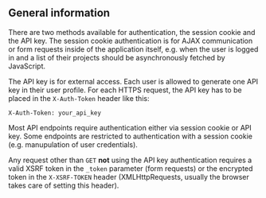 ## General information

There are two methods available for authentication, the session cookie and the API key. The session cookie authentication is for AJAX communication or form requests inside of the application itself, e.g. when the user is logged in and a list of their projects should be asynchronously fetched by JavaScript.

The API key is for external access. Each user is allowed to generate one API key in their user profile. For each HTTPS request, the API key has to be placed in the `X-Auth-Token` header like this:

```
X-Auth-Token: your_api_key
```

Most API endpoints require authentication either via session cookie or API key. Some endpoints are restricted to authentication with a session cookie (e.g. manupulation of user credentials).

Any request other than `GET` **not** using the API key authentication requires a valid XSRF token in the `_token` parameter (form requests) or the encrypted token in the `X-XSRF-TOKEN` header (XMLHttpRequests, usually the browser takes care of setting this header).
